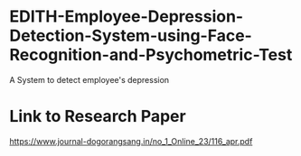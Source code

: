 # EDITH-Employee-Depression-Detection-System-using-Face-Recognition-and-Psychometric-Test
A System to detect employee's depression
# Link to Research Paper
https://www.journal-dogorangsang.in/no_1_Online_23/116_apr.pdf
